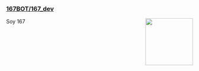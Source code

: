### [167BOT/167_dev](https://github.com/167BOT)
<div style="float: right">
<img src=https://cdn.discordapp.com/attachments/798289858497347627/988097207716675625/botlogo.png width="128">
</div>

Soy 167
